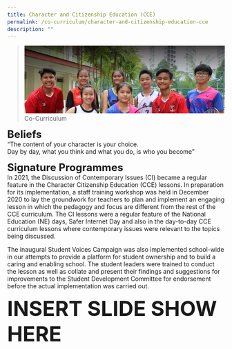 ```yaml
---
title: Character and Citizenship Education (CCE)
permalink: /co-curriculum/character-and-citizenship-education-cce
description: ""
---
```

>![](/images/About%20us.jpg)
>Co-Curriculum

**<font size=5>Beliefs</font>**<br>
“The content of your character is your choice. <br>
Day by day, what you think and what you do, is who you become”

**<font size=5>Signature Programmes</font>**<br>
In 2021, the Discussion of Contemporary Issues (CI) became a regular feature in the Character Citizenship Education (CCE) lessons. In preparation for its implementation, a staff training workshop was held in December 2020 to lay the groundwork for teachers to plan and implement an engaging lesson in which the pedagogy and focus are different from the rest of the CCE curriculum. The CI lessons were a regular feature of the National Education (NE) days, Safer Internet Day and also in the day-to-day CCE curriculum lessons where contemporary issues were relevant to the topics being discussed.

The inaugural Student Voices Campaign was also implemented school-wide in our attempts to provide a platform for student ownership and to build a caring and enabling school. The student leaders were trained to conduct the lesson as well as collate and present their findings and suggestions for improvements to the Student Development Committee for endorsement before the actual implementation was carried out.

**<font size=7>INSERT SLIDE SHOW HERE</font>**